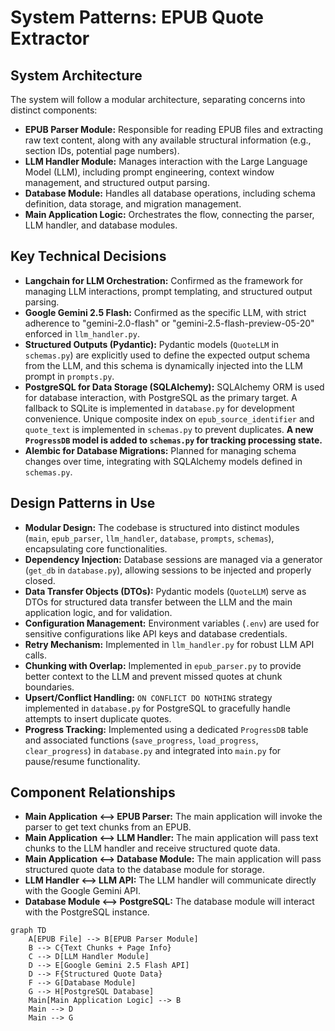 # System Patterns: EPUB Quote Extractor

## System Architecture

The system will follow a modular architecture, separating concerns into distinct components:

*   **EPUB Parser Module:** Responsible for reading EPUB files and extracting raw text content, along with any available structural information (e.g., section IDs, potential page numbers).
*   **LLM Handler Module:** Manages interaction with the Large Language Model (LLM), including prompt engineering, context window management, and structured output parsing.
*   **Database Module:** Handles all database operations, including schema definition, data storage, and migration management.
*   **Main Application Logic:** Orchestrates the flow, connecting the parser, LLM handler, and database modules.

## Key Technical Decisions

*   **Langchain for LLM Orchestration:** Confirmed as the framework for managing LLM interactions, prompt templating, and structured output parsing.
*   **Google Gemini 2.5 Flash:** Confirmed as the specific LLM, with strict adherence to "gemini-2.0-flash" or "gemini-2.5-flash-preview-05-20" enforced in `llm_handler.py`.
*   **Structured Outputs (Pydantic):** Pydantic models (`QuoteLLM` in `schemas.py`) are explicitly used to define the expected output schema from the LLM, and this schema is dynamically injected into the LLM prompt in `prompts.py`.
*   **PostgreSQL for Data Storage (SQLAlchemy):** SQLAlchemy ORM is used for database interaction, with PostgreSQL as the primary target. A fallback to SQLite is implemented in `database.py` for development convenience. Unique composite index on `epub_source_identifier` and `quote_text` is implemented in `schemas.py` to prevent duplicates. **A new `ProgressDB` model is added to `schemas.py` for tracking processing state.**
*   **Alembic for Database Migrations:** Planned for managing schema changes over time, integrating with SQLAlchemy models defined in `schemas.py`.

## Design Patterns in Use

*   **Modular Design:** The codebase is structured into distinct modules (`main`, `epub_parser`, `llm_handler`, `database`, `prompts`, `schemas`), encapsulating core functionalities.
*   **Dependency Injection:** Database sessions are managed via a generator (`get_db` in `database.py`), allowing sessions to be injected and properly closed.
*   **Data Transfer Objects (DTOs):** Pydantic models (`QuoteLLM`) serve as DTOs for structured data transfer between the LLM and the main application logic, and for validation.
*   **Configuration Management:** Environment variables (`.env`) are used for sensitive configurations like API keys and database credentials.
*   **Retry Mechanism:** Implemented in `llm_handler.py` for robust LLM API calls.
*   **Chunking with Overlap:** Implemented in `epub_parser.py` to provide better context to the LLM and prevent missed quotes at chunk boundaries.
*   **Upsert/Conflict Handling:** `ON CONFLICT DO NOTHING` strategy implemented in `database.py` for PostgreSQL to gracefully handle attempts to insert duplicate quotes.
*   **Progress Tracking:** Implemented using a dedicated `ProgressDB` table and associated functions (`save_progress`, `load_progress`, `clear_progress`) in `database.py` and integrated into `main.py` for pause/resume functionality.

## Component Relationships

*   **Main Application <--> EPUB Parser:** The main application will invoke the parser to get text chunks from an EPUB.
*   **Main Application <--> LLM Handler:** The main application will pass text chunks to the LLM handler and receive structured quote data.
*   **Main Application <--> Database Module:** The main application will pass structured quote data to the database module for storage.
*   **LLM Handler <--> LLM API:** The LLM handler will communicate directly with the Google Gemini API.
*   **Database Module <--> PostgreSQL:** The database module will interact with the PostgreSQL instance.

```mermaid
graph TD
    A[EPUB File] --> B[EPUB Parser Module]
    B --> C{Text Chunks + Page Info}
    C --> D[LLM Handler Module]
    D --> E[Google Gemini 2.5 Flash API]
    D --> F{Structured Quote Data}
    F --> G[Database Module]
    G --> H[PostgreSQL Database]
    Main[Main Application Logic] --> B
    Main --> D
    Main --> G
